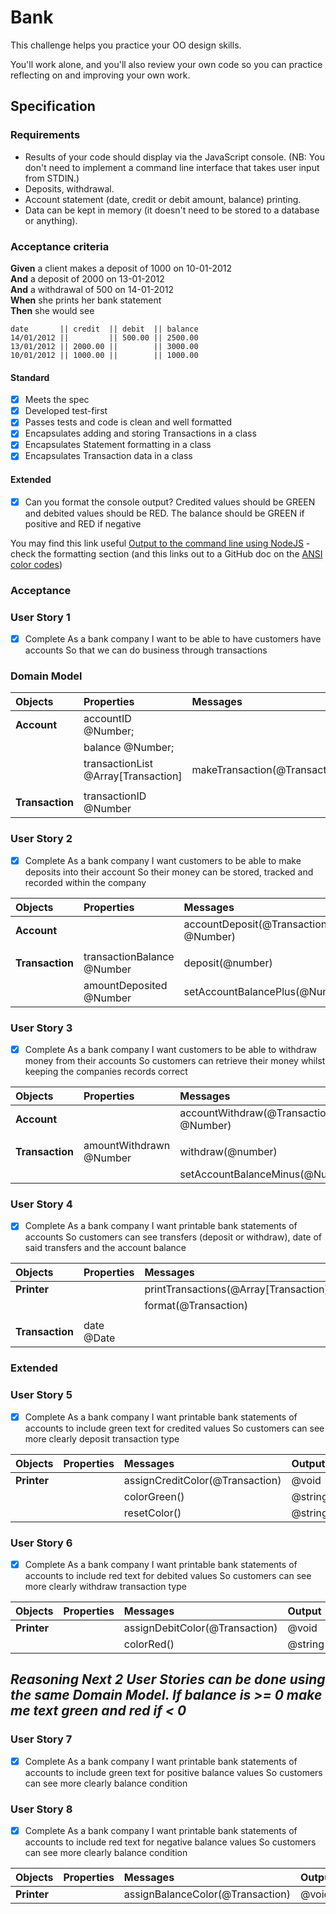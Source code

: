 # Bank

This challenge helps you practice your OO design skills.

You'll work alone, and you'll also review your own code so you can practice reflecting on and improving your own work.

## Specification

### Requirements

* Results of your code should display via the JavaScript console.  (NB: You don't need to implement a command line interface that takes user input from STDIN.)
* Deposits, withdrawal.
* Account statement (date, credit or debit amount, balance) printing.
* Data can be kept in memory (it doesn't need to be stored to a database or anything).

### Acceptance criteria

**Given** a client makes a deposit of 1000 on 10-01-2012  
**And** a deposit of 2000 on 13-01-2012  
**And** a withdrawal of 500 on 14-01-2012  
**When** she prints her bank statement  
**Then** she would see

```
date       || credit  || debit  || balance
14/01/2012 ||         || 500.00 || 2500.00
13/01/2012 || 2000.00 ||        || 3000.00
10/01/2012 || 1000.00 ||        || 1000.00
```


#### Standard
- [x] Meets the spec
- [x] Developed test-first
- [x] Passes tests and code is clean and well formatted
- [x] Encapsulates adding and storing Transactions in a class
- [x] Encapsulates Statement formatting in a class
- [x] Encapsulates Transaction data in a class

#### Extended
- [x] Can you format the console output?  Credited values should be GREEN and debited values should be RED.  The balance should be GREEN if positive and RED if negative

You may find this link useful [Output to the command line using NodeJS](https://nodejs.dev/en/learn/output-to-the-command-line-using-nodejs/) - check the formatting section (and this links out to a GitHub doc on the [ANSI color codes](https://gist.github.com/iamnewton/8754917))

### Acceptance 

### User Story 1 
- [x] Complete
As a bank company
I want to be able to have customers have accounts
So that we can do business through transactions

### Domain Model

|**Objects**     |**Properties**                         |**Messages**                     |**Output**
|:---------------|:--------------------------------------|:--------------------------------|:----------                                    
|**Account**     |accountID @Number;                     |                                 |
|                |balance @Number;                       |                                 |
|                |transactionList @Array[Transaction]    |makeTransaction(@Transaction)    |@void                 
|                |                                       |                                 |
|**Transaction** |transactionID @Number                  |                                 |

### User Story 2
- [x] Complete
As a bank company
I want customers to be able to make deposits into their account
So their money can be stored, tracked and recorded within the company

|**Objects**     |**Properties**                         |**Messages**                           |**Output**
|:---------------|:--------------------------------------|:--------------------------------------|:----------                                    
|**Account**     |                                       |accountDeposit(@Transaction, @Number)  |@void     
|                |                                       |                                       |
|**Transaction** |transactionBalance @Number             |deposit(@number)                       |@void
|                |amountDeposited @Number                |setAccountBalancePlus(@Number)         |@void               

### User Story 3
- [x] Complete
As a bank company 
I want customers to be able to withdraw money from their accounts
So customers can retrieve their money whilst keeping the companies records correct

|**Objects**     |**Properties**                         |**Messages**                           |**Output**
|:---------------|:--------------------------------------|:--------------------------------------|:----------                                    
|**Account**     |                                       |accountWithdraw(@Transaction, @Number) |@void                            
|                |                                       |                                       |
|**Transaction** |amountWithdrawn @Number                |withdraw(@number)                      |@void           
|                |                                       |setAccountBalanceMinus(@Number)        |@void              

### User Story 4
- [x] Complete
As a bank company
I want printable bank statements of accounts
So customers can see transfers (deposit or withdraw), date of said transfers and the account balance

|**Objects**     |**Properties**                         |**Messages**                           |**Output**
|:---------------|:--------------------------------------|:--------------------------------------|:----------                                    
|**Printer**     |                                       |printTransactions(@Array[Transaction]) |console.log(@String)                                                             
|                |                                       |format(@Transaction)                   |@void
|                |                                       |                                       |
|**Transaction** |date @Date                             |                                       |      
                                                                                     
### Extended 

### User Story 5
- [x] Complete
As a bank company
I want printable bank statements of accounts to include green text for credited values 
So customers can see more clearly deposit transaction type

|**Objects**     |**Properties**                         |**Messages**                           |**Output**
|:---------------|:--------------------------------------|:--------------------------------------|:----------                                                             
|**Printer**     |                                       |assignCreditColor(@Transaction)        |@void           
|                |                                       |colorGreen()                           |@string  
|                |                                       |resetColor()                           |@string 

### User Story 6
- [x] Complete
As a bank company
I want printable bank statements of accounts to include red text for debited values 
So customers can see more clearly withdraw transaction type

|**Objects**     |**Properties**                         |**Messages**                           |**Output**
|:---------------|:--------------------------------------|:--------------------------------------|:----------                                                             
|**Printer**     |                                       |assignDebitColor(@Transaction)         |@void           
|                |                                       |colorRed()                             |@string  

## *Reasoning Next 2 User Stories can be done using the same Domain Model. If balance is >= 0 make me text green and red if < 0*

### User Story 7
- [x] Complete
As a bank company
I want printable bank statements of accounts to include green text for positive balance values
So customers can see more clearly balance condition

### User Story 8
- [x] Complete
As a bank company
I want printable bank statements of accounts to include red text for negative balance values
So customers can see more clearly balance condition

|**Objects**     |**Properties**                         |**Messages**                           |**Output**
|:---------------|:--------------------------------------|:--------------------------------------|:----------                                                             
|**Printer**     |                                       |assignBalanceColor(@Transaction)       |@void         

